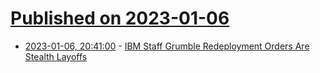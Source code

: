 # [Published on 2023-01-06](index.md)

* [2023-01-06, 20:41:00](https://tech.slashdot.org/story/23/01/06/1824212/ibm-staff-grumble-redeployment-orders-are-stealth-layoffs?utm_source=rss1.0mainlinkanon&utm_medium=feed) - [IBM Staff Grumble Redeployment Orders Are Stealth Layoffs](https://tech.slashdot.org/story/23/01/06/1824212/ibm-staff-grumble-redeployment-orders-are-stealth-layoffs?utm_source=rss1.0mainlinkanon&utm_medium=feed)
